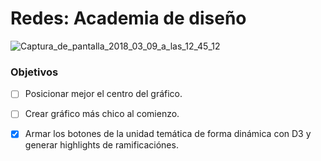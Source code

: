 # Redes: Academia de diseño

<img src="https://image.ibb.co/n2BNyS/Captura_de_pantalla_2018_03_09_a_las_12_45_12.png" alt="Captura_de_pantalla_2018_03_09_a_las_12_45_12" border="0">

### Objetivos

- [ ] Posicionar mejor el centro del gráfico.

- [ ] Crear gráfico más chico al comienzo.

- [x] Armar los botones de la unidad temática de forma dinámica con D3 y generar highlights de ramificaciónes.
